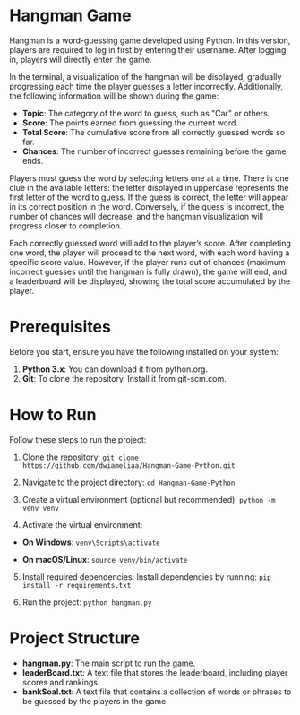 # Hangman Game

Hangman is a word-guessing game developed using Python. In this version, players are required to log in first by entering their username. After logging in, players will directly enter the game.

In the terminal, a visualization of the hangman will be displayed, gradually progressing each time the player guesses a letter incorrectly. Additionally, the following information will be shown during the game:

- **Topic**: The category of the word to guess, such as "Car" or others.
- **Score**: The points earned from guessing the current word.
- **Total Score**: The cumulative score from all correctly guessed words so far.
- **Chances**: The number of incorrect guesses remaining before the game ends.

Players must guess the word by selecting letters one at a time. There is one clue in the available letters: the letter displayed in uppercase represents the first letter of the word to guess. If the guess is correct, the letter will appear in its correct position in the word. Conversely, if the guess is incorrect, the number of chances will decrease, and the hangman visualization will progress closer to completion.

Each correctly guessed word will add to the player’s score. After completing one word, the player will proceed to the next word, with each word having a specific score value. However, if the player runs out of chances (maximum incorrect guesses until the hangman is fully drawn), the game will end, and a leaderboard will be displayed, showing the total score accumulated by the player.


# Prerequisites
Before you start, ensure you have the following installed on your system:

1. **Python 3.x**: You can download it from python.org.
2. **Git**: To clone the repository. Install it from git-scm.com.

# How to Run

Follow these steps to run the project:

1. Clone the repository:
```git clone https://github.com/dwiameliaa/Hangman-Game-Python.git```

2. Navigate to the project directory:
```cd Hangman-Game-Python```

3. Create a virtual environment (optional but recommended):
```python -m venv venv```

4. Activate the virtual environment:
  - **On Windows**:
```venv\Scripts\activate```

  - **On macOS/Linux**:
```source venv/bin/activate```

5. Install required dependencies:
Install dependencies by running:
```pip install -r requirements.txt```

6. Run the project:
```python hangman.py```

# Project Structure
- **hangman.py**: The main script to run the game.
- **leaderBoard.txt**: A text file that stores the leaderboard, including player scores and rankings.
- **bankSoal.txt**: A text file that contains a collection of words or phrases to be guessed by the players in the game.
